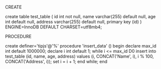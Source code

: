 CREATE 

create table test_table 
(
  id int not null,
  name varchar(255) default null,
  age int default null,
  address varchar(255) default null,
  primary key (id)
) ENGINE=InnoDB DEFAULT CHARSET=utf8mb4;

PROCEDURE

create definer='tipjs'@'%' procedure 'insert_data' ()
begin
declare max_id int default 1000000;
declare i int default 1;
while i <= max_id D0
insert into test_table (id, name, age, address) values (i, CONCAT('Name', i), i % 100, CONCAT('Address', i));
set i = i + 1;
end while;
end